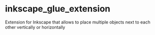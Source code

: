 # inkscape_glue_extension
Extension for Inkscape that allows to place multiple objects next to each other vertically or horizontally
